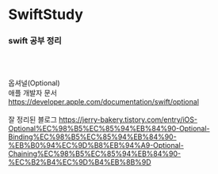# SwiftStudy

<h3>swift 공부 정리</h3>
<br>
<br>

옵셔널(Optional)<br> 
애플 개발자 문서<br>
https://developer.apple.com/documentation/swift/optional
<br>
<br>
잘 정리된 블로그
https://jerry-bakery.tistory.com/entry/iOS-Optional%EC%98%B5%EC%85%94%EB%84%90-Optional-Binding%EC%98%B5%EC%85%94%EB%84%90-%EB%B0%94%EC%9D%B8%EB%94%A9-Optional-Chaining%EC%98%B5%EC%85%94%EB%84%90-%EC%B2%B4%EC%9D%B4%EB%8B%9D
